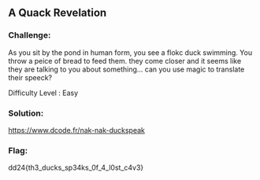 ## A Quack Revelation
### Challenge:
As you sit by the pond in human form, you see a flokc duck swimming. 
You throw a peice of bread to feed them. they come closer and it seems like they are talking to you about something... 
can you use magic to translate their speeck?

Difficulty Level : Easy
### Solution:
https://www.dcode.fr/nak-nak-duckspeak
### Flag:
dd24{th3_ducks_sp34ks_0f_4_l0st_c4v3}
